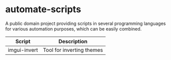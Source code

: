 # automate-scripts
A public domain project providing scripts in several programming languages for various automation purposes,
which can be easily combined.

| Script   |      Description      |
|----------|:---------------------:|
| imgui-invert | Tool for inverting themes |
